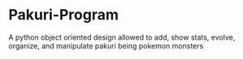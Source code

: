 # Pakuri-Program
A python object oriented design allowed to add, show stats, evolve, organize, and manipulate pakuri being pokemon monsters
